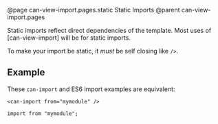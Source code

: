 @page can-view-import.pages.static Static Imports
@parent can-view-import.pages

Static imports reflect direct dependencies of the template. Most uses of [can-view-import] will be for static imports.

To make your import be static, it *must* be self closing like `/>`.

## Example

These `can-import` and ES6 import examples are equivalent:

```
<can-import from="mymodule" />
```

```
import from "mymodule";
```
